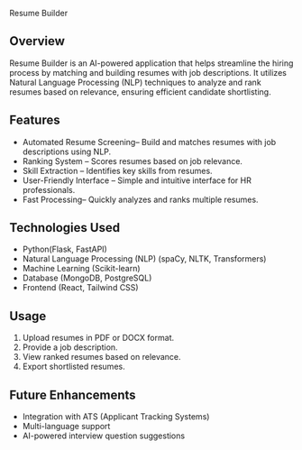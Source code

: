  Resume Builder

## Overview
Resume Builder is an AI-powered application that helps streamline the hiring process by matching and building resumes with job descriptions. It utilizes Natural Language Processing (NLP) techniques to analyze and rank resumes based on relevance, ensuring efficient candidate shortlisting.

## Features
- Automated Resume Screening– Build and matches resumes with job descriptions using NLP.
- Ranking System – Scores resumes based on job relevance.
- Skill Extraction – Identifies key skills from resumes.
- User-Friendly Interface – Simple and intuitive interface for HR professionals.
- Fast Processing– Quickly analyzes and ranks multiple resumes.

## Technologies Used
- Python(Flask, FastAPI)
- Natural Language Processing (NLP) (spaCy, NLTK, Transformers)
- Machine Learning (Scikit-learn)
- Database (MongoDB, PostgreSQL)
- Frontend (React, Tailwind CSS)

## Usage
1. Upload resumes in PDF or DOCX format.
2. Provide a job description.
3. View ranked resumes based on relevance.
4. Export shortlisted resumes.

## Future Enhancements
- Integration with ATS (Applicant Tracking Systems)
- Multi-language support
- AI-powered interview question suggestions


